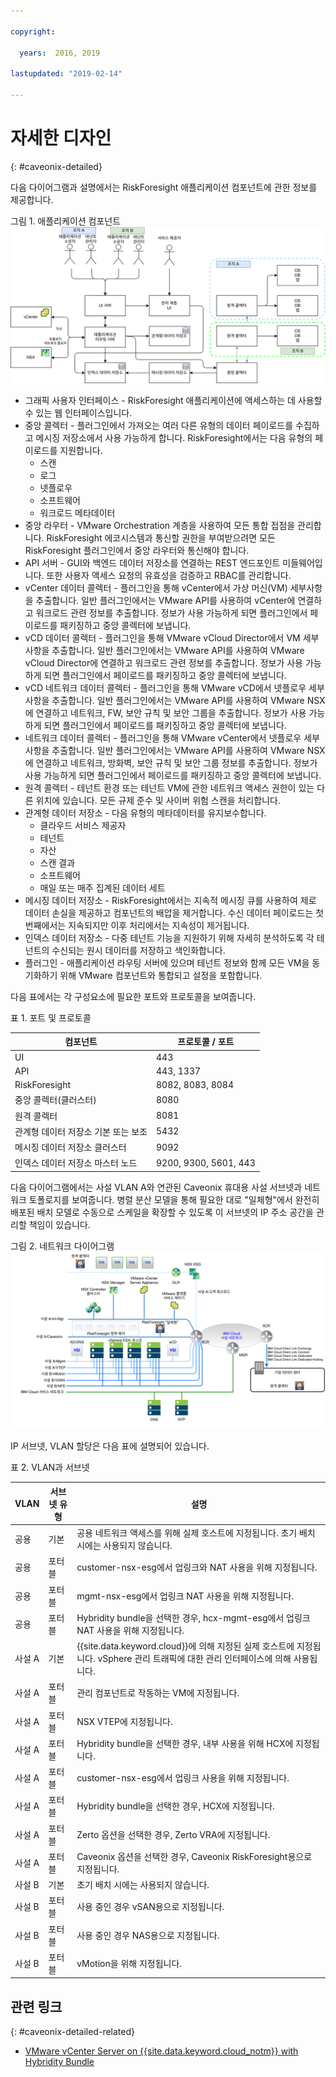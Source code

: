 ```yaml
---

copyright:

  years:  2016, 2019

lastupdated: "2019-02-14"

---
```


# 자세한 디자인
{: #caveonix-detailed}

다음 다이어그램과 설명에서는 RiskForesight 애플리케이션 컴포넌트에 관한 정보를 제공합니다.

그림 1. 애플리케이션 컴포넌트
![애플리케이션 컴포넌트](caveonix-app-components.svg)

-	그래픽 사용자 인터페이스 - RiskForesight 애플리케이션에 액세스하는 데 사용할 수 있는 웹 인터페이스입니다.
-	중앙 콜렉터 - 플러그인에서 가져오는 여러 다른 유형의 데이터 페이로드를 수집하고 메시징 저장소에서 사용 가능하게 합니다. RiskForesight에서는 다음 유형의 페이로드를 지원합니다.
    - 스캔
    - 로그
    - 넷플로우
    - 소프트웨어
    - 워크로드 메타데이터
- 중앙 라우터 - VMware Orchestration 계층을 사용하여 모든 통합 접점을 관리합니다. RiskForesight 에코시스템과 통신할 권한을 부여받으려면 모든 RiskForesight 플러그인에서 중앙 라우터와 통신해야 합니다.
-	API 서버 - GUI와 백엔드 데이터 저장소를 연결하는 REST 엔드포인트 미들웨어입니다. 또한 사용자 액세스 요청의 유효성을 검증하고 RBAC를 관리합니다.
-	vCenter 데이터 콜렉터 - 플러그인을 통해 vCenter에서 가상 머신(VM) 세부사항을 추출합니다. 일반 플러그인에서는 VMware API를 사용하여 vCenter에 연결하고 워크로드 관련 정보를 추출합니다. 정보가 사용 가능하게 되면 플러그인에서 페이로드를 패키징하고 중앙 콜렉터에 보냅니다.
-	vCD 데이터 콜렉터 - 플러그인을 통해 VMware vCloud Director에서 VM 세부사항을 추출합니다. 일반 플러그인에서는 VMware API를 사용하여 VMware vCloud Director에 연결하고 워크로드 관련 정보를 추출합니다. 정보가 사용 가능하게 되면 플러그인에서 페이로드를 패키징하고 중앙 콜렉터에 보냅니다.
-	vCD 네트워크 데이터 콜렉터 - 플러그인을 통해 VMware vCD에서 넷플로우 세부사항을 추출합니다. 일반 플러그인에서는 VMware API를 사용하여 VMware NSX에 연결하고 네트워크, FW, 보안 규칙 및 보안 그룹을 추출합니다. 정보가 사용 가능하게 되면 플러그인에서 페이로드를 패키징하고 중앙 콜렉터에 보냅니다.
-	네트워크 데이터 콜렉터 - 플러그인을 통해 VMware vCenter에서 넷플로우 세부사항을 추출합니다. 일반 플러그인에서는 VMware API를 사용하여 VMware NSX에 연결하고 네트워크, 방화벽, 보안 규칙 및 보안 그룹 정보를 추출합니다. 정보가 사용 가능하게 되면 플러그인에서 페이로드를 패키징하고 중앙 콜렉터에 보냅니다.
-	원격 콜렉터 - 테넌트 환경 또는 테넌트 VM에 관한 네트워크 액세스 권한이 있는 다른 위치에 있습니다. 모든 규제 준수 및 사이버 위험 스캔을 처리합니다.
-	관계형 데이터 저장소 - 다음 유형의 메타데이터를 유지보수합니다.
    - 클라우드 서비스 제공자
    - 테넌트
    - 자산
    - 스캔 결과
    - 소프트웨어
    - 매일 또는 매주 집계된 데이터 세트
-	메시징 데이터 저장소 - RiskForesight에서는 지속적 메시징 큐를 사용하여 제로 데이터 손실을 제공하고 컴포넌트의 배압을 제거합니다. 수신 데이터 페이로드는 첫 번째에서는 지속되지만 이후 처리에서는 지속성이 제거됩니다.
-	인덱스 데이터 저장소 - 다중 테넌트 기능을 지원하기 위해 자세히 분석하도록 각 테넌트의 수신되는 원시 데이터를 저장하고 색인화합니다.
-	플러그인 - 애플리케이션 라우팅 서버에 있으며 테넌트 정보와 함께 모든 VM을 동기화하기 위해 VMware 컴포넌트와 통합되고 설정을 포함합니다.

다음 표에서는 각 구성요소에 필요한 포트와 프로토콜을 보여줍니다.

표 1. 포트 및 프로토콜

|컴포넌트	|프로토콜 / 포트|
|---|---|
|UI| 443|
|API|443, 1337|
|RiskForesight|8082, 8083, 8084|
|중앙 콜렉터(클러스터)|8080|
|원격 콜렉터|8081|
|관계형 데이터 저장소 기본 또는 보조|5432|
|메시징 데이터 저장소 클러스터|9092|
|인덱스 데이터 저장소 마스터 노드|9200, 9300, 5601, 443|

다음 다이어그램에서는 사설 VLAN A와 연관된 Caveonix 휴대용 사설 서브넷과 네트워크 토폴로지를 보여줍니다. 병렬 분산 모델을 통해 필요한 대로 "일체형"에서 완전히 배포된 배치 모델로 수동으로 스케일을 확장할 수 있도록 이 서브넷의 IP 주소 공간을 관리할 책임이 있습니다.

그림 2. 네트워크 다이어그램
![네트워크 다이어그램](caveonix-network.svg)

IP 서브넷, VLAN 할당은 다음 표에 설명되어 있습니다.

표 2. VLAN과 서브넷

|VLAN 	|서브넷 유형 	|설명|
|---|---|---|
|공용 	|기본 	|공용 네트워크 액세스를 위해 실제 호스트에 지정됩니다. 초기 배치 시에는 사용되지 않습니다.|
|공용	|포터블 	|customer-nsx-esg에서 업링크와 NAT 사용을 위해 지정됩니다.|
|공용	|포터블 	|mgmt-nsx-esg에서 업링크 NAT 사용을 위해 지정됩니다.|
|공용	|포터블 	|Hybridity bundle을 선택한 경우, hcx-mgmt-esg에서 업링크 NAT 사용을 위해 지정됩니다.|
|사설 A 	|기본 	|{{site.data.keyword.cloud}}에 의해 지정된 실제 호스트에 지정됩니다. vSphere 관리 트래픽에 대한 관리 인터페이스에 의해 사용됩니다.|
|사설 A 	|포터블 	|관리 컴포넌트로 작동하는 VM에 지정됩니다.|
|사설 A 	|포터블 	|NSX VTEP에 지정됩니다.|
|사설 A 	|포터블 	|Hybridity bundle을 선택한 경우, 내부 사용을 위해 HCX에 지정됩니다.|
|사설 A 	|포터블 	|customer-nsx-esg에서 업링크 사용을 위해 지정됩니다.|
|사설 A 	|포터블 	|Hybridity bundle을 선택한 경우, HCX에 지정됩니다.|
|사설 A 	|포터블 	|Zerto 옵션을 선택한 경우, Zerto VRA에 지정됩니다.|
|사설 A 	|포터블 	|Caveonix 옵션을 선택한 경우, Caveonix RiskForesight용으로 지정됩니다.|
|사설 B	|기본	|초기 배치 시에는 사용되지 않습니다.|
|사설 B 	|포터블 	|사용 중인 경우 vSAN용으로 지정됩니다.|
|사설 B 	|포터블 	|사용 중인 경우 NAS용으로 지정됩니다.|
|사설 B 	|포터블 	|vMotion을 위해 지정됩니다.|


## 관련 링크
{: #caveonix-detailed-related}

* [VMware vCenter Server on {{site.data.keyword.cloud_notm}} with Hybridity Bundle](/docs/services/vmwaresolutions/archiref/vcs?topic=vmware-solutions-vcs-hybridity-intro)
